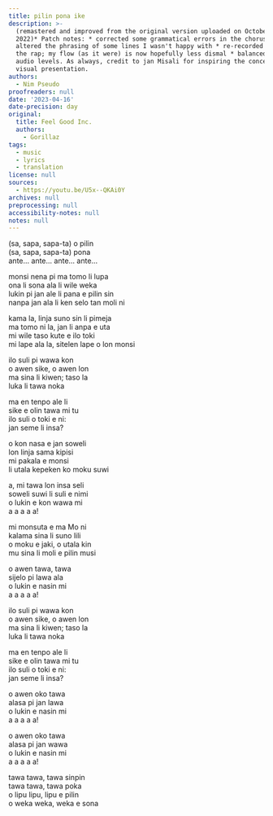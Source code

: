 ```yaml
---
title: pilin pona ike
description: >-
  (remastered and improved from the original version uploaded on October 14,
  2022)* Patch notes: * corrected some grammatical errors in the chorus *
  altered the phrasing of some lines I wasn't happy with * re-recorded parts of
  the rap; my flow (as it were) is now hopefully less dismal * balanced out
  audio levels. As always, credit to jan Misali for inspiring the concept and
  visual presentation.
authors:
  - Nim Pseudo
proofreaders: null
date: '2023-04-16'
date-precision: day
original:
  title: Feel Good Inc.
  authors:
    - Gorillaz
tags:
  - music
  - lyrics
  - translation
license: null
sources:
  - https://youtu.be/U5x--QKAi0Y
archives: null
preprocessing: null
accessibility-notes: null
notes: null
---
```


(sa, sapa, sapa-ta) o pilin  
(sa, sapa, sapa-ta) pona  
ante... ante... ante... ante...

monsi nena pi ma tomo li lupa  
ona li sona ala li wile weka  
lukin pi jan ale li pana e pilin sin  
nanpa jan ala li ken selo tan moli ni

kama la, linja suno sin li pimeja   
ma tomo ni la, jan li anpa e uta  
mi wile taso kute e ilo toki  
mi lape ala la, sitelen lape o lon monsi

ilo suli pi wawa kon  
o awen sike, o awen lon  
ma sina li kiwen; taso la  
luka li tawa noka

ma en tenpo ale li  
sike e olin tawa mi tu  
ilo suli o toki e ni:  
jan seme li insa?

o kon nasa e jan soweli  
lon linja sama kipisi  
mi pakala e monsi  
li utala kepeken ko moku suwi

a, mi tawa lon insa seli  
soweli suwi li suli e nimi  
o lukin e kon wawa mi  
a a a a a!

mi monsuta e ma Mo ni  
kalama sina li suno lili  
o moku e jaki, o utala kin  
mu sina li moli e pilin musi

o awen tawa, tawa  
sijelo pi lawa ala  
o lukin e nasin mi  
a a a a a!

ilo suli pi wawa kon  
o awen sike, o awen lon  
ma sina li kiwen; taso la  
luka li tawa noka

ma en tenpo ale li  
sike e olin tawa mi tu  
ilo suli o toki e ni:  
jan seme li insa?

o awen oko tawa  
alasa pi jan lawa  
o lukin e nasin mi  
a a a a a!

o awen oko tawa  
alasa pi jan wawa  
o lukin e nasin mi  
a a a a a!

tawa tawa, tawa sinpin  
tawa tawa, tawa poka  
o lipu lipu, lipu e pilin  
o weka weka, weka e sona
